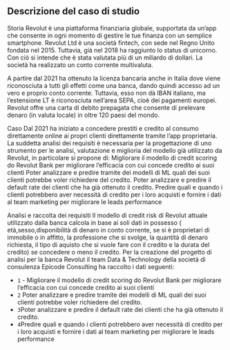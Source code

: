 ## Descrizione del caso di studio

Storia
Revolut è una piattaforma finanziaria globale, supportata da un’app che consente in ogni momento di gestire le tue finanza con un semplice smartphone. Revolut Ltd è una società fintech, con sede nel Regno Unito fondata nel 2015. Tuttavia, già nel 2018 ha raggiunto lo status di unicorno. Con ciò si intende che è stata valutata più di un miliardo di dollari. La società ha realizzato un conto corrente multivaluta. 

A partire dal 2021 ha ottenuto la licenza bancaria anche in Italia dove viene riconosciuta a tutti gli effetti come una banca, dando quindi accesso ad un vero e proprio conto corrente. Tuttavia, esso non dà IBAN italiano, ma l’estensione LT è riconosciuta nell’area SEPA, cioè dei pagamenti europei. Revolut offre una carta di debito prepagata che consente di prelevare denaro (in valuta locale) in oltre 120 paesi del mondo.

Caso
Dal 2021 ha iniziato a concedere prestiti e credito al consumo direttamente online ai propri clienti direttamente tramite l’app proprietaria. 
La suddetta analisi dei requisiti è necessaria per la progettazione di uno strumento per le analisi, valutazione e miglioria del modello già utilizzato da Revolut, in particolare si propone di:
Migliorare il modello di credit scoring do Revolut Bank per migliorare l’efficacia con cui concede credito ai suoi clienti 
Poter analizzare e predire tramite dei modelli di ML quali dei suoi clienti potrebbe voler richiedere del credito. 
Poter analizzare e predire il default rate dei clienti che ha già ottenuto il credito. 
Predire quali e quando i clienti potrebbero aver necessità di credito per i loro acquisti e fornire i dati al team marketing per migliorare le leads performance


Analisi e raccolta dei requisiti 
Il modello di credit risk di Revolut attuale utilizzato dalla banca calcola in base ai soli dati in possesso ( età,sesso,disponibilità di denaro 
in conto corrente, se si è proprietari di immobile o in affitto, la professione che si svolge, la quantità di denaro richiesta, il tipo di aquisto che si vuole fare con il credito e la durata del credito) se concedere o meno il credito. 
Per la creazione del progetto di analisi per la banca Revolut il team Data & Technology della società di consulenza Epicode Consulting ha raccolto i dati seguenti:

* `1` - Migliorare il modello di credit scoring do Revolut Bank per migliorare l’efficacia con cui concede credito ai suoi clienti
* `2` Poter analizzare e predire tramite dei modelli di ML quali dei suoi clienti potrebbe voler richiedere del credito. 
* `3`Poter analizzare e predire il default rate dei clienti che ha già ottenuto il credito. 
* `4`Predire quali e quando i clienti potrebbero aver necessità di credito per i loro acquisti e fornire i dati al team marketing per migliorare le leads performance
